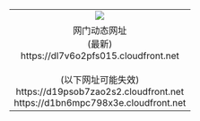 ﻿<table>
  <tr></tr>
  <tr><td colspan=2 align=center><img src="https://dl7v6o2pfs015.cloudfront.net/Up/oGate.jpg" /></td></tr>
  <tr><td colspan=2 align=center>网门动态网址<br/>(最新)
<br>https://dl7v6o2pfs015.cloudfront.net
<br/><br/>(以下网址可能失效)
<br>https://d19psob7zao2s2.cloudfront.net
<br>https://d1bn6mpc798x3e.cloudfront.net
    </td>
  </tr>
</table>
